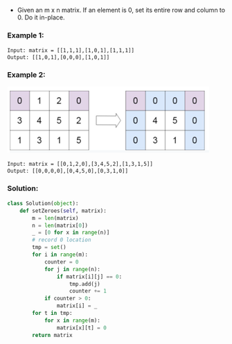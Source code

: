 - Given an m x n matrix. If an element is 0, set its entire row and column to 0. Do it in-place.

### Example 1:
```
Input: matrix = [[1,1,1],[1,0,1],[1,1,1]]
Output: [[1,0,1],[0,0,0],[1,0,1]]
```

### Example 2:
![](./ex2.PNG )
```
Input: matrix = [[0,1,2,0],[3,4,5,2],[1,3,1,5]]
Output: [[0,0,0,0],[0,4,5,0],[0,3,1,0]]
```

### Solution: 
```python
class Solution(object):
    def setZeroes(self, matrix):
        m = len(matrix)
        n = len(matrix[0])
        _ = [0 for x in range(n)]
        # record 0 location
        tmp = set()
        for i in range(m):
            counter = 0
            for j in range(n):
                if matrix[i][j] == 0:
                    tmp.add(j)
                    counter += 1
            if counter > 0:
                matrix[i] = _
        for t in tmp:
            for x in range(m):
                matrix[x][t] = 0
        return matrix
```